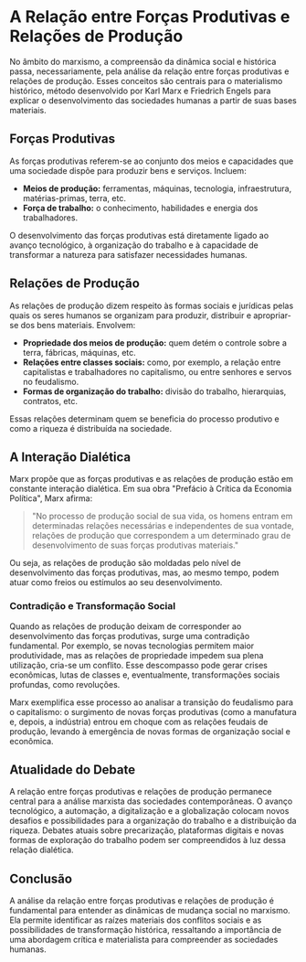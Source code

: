 # A Relação entre Forças Produtivas e Relações de Produção

No âmbito do marxismo, a compreensão da dinâmica social e histórica passa, necessariamente, pela análise da relação entre forças produtivas e relações de produção. Esses conceitos são centrais para o materialismo histórico, método desenvolvido por Karl Marx e Friedrich Engels para explicar o desenvolvimento das sociedades humanas a partir de suas bases materiais.

## Forças Produtivas

As forças produtivas referem-se ao conjunto dos meios e capacidades que uma sociedade dispõe para produzir bens e serviços. Incluem:

- **Meios de produção:** ferramentas, máquinas, tecnologia, infraestrutura, matérias-primas, terra, etc.
- **Força de trabalho:** o conhecimento, habilidades e energia dos trabalhadores.

O desenvolvimento das forças produtivas está diretamente ligado ao avanço tecnológico, à organização do trabalho e à capacidade de transformar a natureza para satisfazer necessidades humanas.

## Relações de Produção

As relações de produção dizem respeito às formas sociais e jurídicas pelas quais os seres humanos se organizam para produzir, distribuir e apropriar-se dos bens materiais. Envolvem:

- **Propriedade dos meios de produção:** quem detém o controle sobre a terra, fábricas, máquinas, etc.
- **Relações entre classes sociais:** como, por exemplo, a relação entre capitalistas e trabalhadores no capitalismo, ou entre senhores e servos no feudalismo.
- **Formas de organização do trabalho:** divisão do trabalho, hierarquias, contratos, etc.

Essas relações determinam quem se beneficia do processo produtivo e como a riqueza é distribuída na sociedade.

## A Interação Dialética

Marx propõe que as forças produtivas e as relações de produção estão em constante interação dialética. Em sua obra "Prefácio à Crítica da Economia Política", Marx afirma:

> "No processo de produção social de sua vida, os homens entram em determinadas relações necessárias e independentes de sua vontade, relações de produção que correspondem a um determinado grau de desenvolvimento de suas forças produtivas materiais."

Ou seja, as relações de produção são moldadas pelo nível de desenvolvimento das forças produtivas, mas, ao mesmo tempo, podem atuar como freios ou estímulos ao seu desenvolvimento.

### Contradição e Transformação Social

Quando as relações de produção deixam de corresponder ao desenvolvimento das forças produtivas, surge uma contradição fundamental. Por exemplo, se novas tecnologias permitem maior produtividade, mas as relações de propriedade impedem sua plena utilização, cria-se um conflito. Esse descompasso pode gerar crises econômicas, lutas de classes e, eventualmente, transformações sociais profundas, como revoluções.

Marx exemplifica esse processo ao analisar a transição do feudalismo para o capitalismo: o surgimento de novas forças produtivas (como a manufatura e, depois, a indústria) entrou em choque com as relações feudais de produção, levando à emergência de novas formas de organização social e econômica.

## Atualidade do Debate

A relação entre forças produtivas e relações de produção permanece central para a análise marxista das sociedades contemporâneas. O avanço tecnológico, a automação, a digitalização e a globalização colocam novos desafios e possibilidades para a organização do trabalho e a distribuição da riqueza. Debates atuais sobre precarização, plataformas digitais e novas formas de exploração do trabalho podem ser compreendidos à luz dessa relação dialética.

## Conclusão

A análise da relação entre forças produtivas e relações de produção é fundamental para entender as dinâmicas de mudança social no marxismo. Ela permite identificar as raízes materiais dos conflitos sociais e as possibilidades de transformação histórica, ressaltando a importância de uma abordagem crítica e materialista para compreender as sociedades humanas.